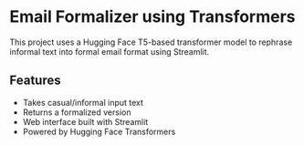 # Email Formalizer using Transformers

This project uses a Hugging Face T5-based transformer model to rephrase informal text into formal email format using Streamlit.

## Features
- Takes casual/informal input text
- Returns a formalized version
- Web interface built with Streamlit
- Powered by Hugging Face Transformers



